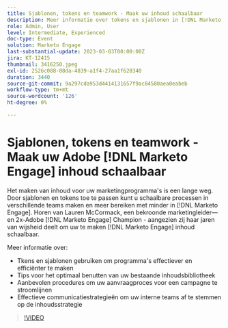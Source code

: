 ```yaml
---
title: Sjablonen, tokens en teamwork - Maak uw inhoud schaalbaar
description: Meer informatie over tokens en sjablonen in [!DNL Marketo Engage]. Ontdek tips voor het optimaal benutten van uw bestaande inhoudsbibliotheek.
role: Admin, User
level: Intermediate, Experienced
doc-type: Event
solution: Marketo Engage
last-substantial-update: 2023-03-03T00:00:00Z
jira: KT-12415
thumbnail: 3416250.jpeg
exl-id: 2526c088-08da-4839-a1f4-27aa1f620340
duration: 3440
source-git-commit: 9a297cda953d4414131657f9ac84580aea0eabeb
workflow-type: tm+mt
source-wordcount: '126'
ht-degree: 0%

---
```


# Sjablonen, tokens en teamwork - Maak uw Adobe [!DNL Marketo Engage] inhoud schaalbaar

Het maken van inhoud voor uw marketingprogramma&#39;s is een lange weg. Door sjablonen en tokens toe te passen kunt u schaalbare processen in verschillende teams maken en meer bereiken met minder in [!DNL Marketo Engage]. Horen van Lauren McCormack, een bekroonde marketingleider—en 2x-Adobe [!DNL Marketo Engage] Champion - aangezien zij haar jaren van wijsheid deelt om uw te maken [!DNL Marketo Engage] inhoud schaalbaar.

Meer informatie over:

* Tkens en sjablonen gebruiken om programma&#39;s effectiever en efficiënter te maken
* Tips voor het optimaal benutten van uw bestaande inhoudsbibliotheek
* Aanbevolen procedures om uw aanvraagproces voor een campagne te stroomlijnen
* Effectieve communicatiestrategieën om uw interne teams af te stemmen op de inhoudsstrategie

>[!VIDEO](https://video.tv.adobe.com/v/3416250/?quality=12&learn=on)
